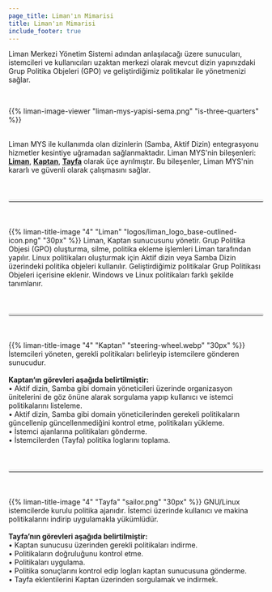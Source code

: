 ```yaml
---
page_title: Liman'ın Mimarisi
title: Liman'ın Mimarisi
include_footer: true
---
```


<style type="text/css">
	hr.rounded {
  border-top: 4px solid #eee;
  border-radius: 6px;
  margin-top: 50px;
  margin-bottom: 50px;
}
</style>

<!--{{% title3 "§1 Lorem" %}}-->
Liman Merkezi Yönetim Sistemi adından anlaşılacağı üzere sunucuları, istemcileri ve kullanıcıları uzaktan merkezi olarak mevcut dizin yapınızdaki Grup Politika Objeleri (GPO) ve geliştirdiğimiz politikalar ile yönetmenizi sağlar.
    
<br>

{{% liman-image-viewer "liman-mys-yapisi-sema.png" "is-three-quarters" %}}

<br>
Liman MYS ile kullanımda olan dizinlerin (Samba, Aktif Dizin) entegrasyonu hizmetler kesintiye uğramadan sağlanmaktadır. Liman MYS'nin bileşenleri: <a href="#anchor-liman"><b>Liman</b></a>, <a href="#anchor-kaptan"><b>Kaptan</b></a>, <a href="#anchor-tayfa"><b>Tayfa</b></a> olarak üçe ayrılmıştır. Bu bileşenler, Liman MYS'nin kararlı ve güvenli olarak çalışmasını sağlar.

<a id="anchor-liman"></a>
<hr class="rounded">

{{% liman-title-image "4" "Liman" "logos/liman_logo_base-outlined-icon.png" "30px" %}}
Liman, Kaptan sunucusunu yönetir. Grup Politika Objesi (GPO) oluşturma, silme, politika ekleme işlemleri Liman tarafından yapılır. Linux politikaları oluşturmak için Aktif dizin veya Samba Dizin üzerindeki politika objeleri kullanılır. Geliştirdiğimiz politikalar Grup Politikası Objeleri içerisine eklenir. Windows ve Linux politikaları farklı şekilde tanımlanır.

<a id="anchor-kaptan"></a>
<hr class="rounded">

{{% liman-title-image "4" "Kaptan" "steering-wheel.webp" "30px" %}}
İstemcileri yöneten, gerekli politikaları belirleyip istemcilere gönderen sunucudur.
<br><br>
<b>Kaptan‘ın görevleri aşağıda belirtilmiştir:</b>
<br>
• Aktif dizin, Samba gibi domain yöneticileri üzerinde organizasyon ünitelerini de göz önüne alarak sorgulama yapıp kullanıcı ve istemci politikalarını listeleme.<br>
• Aktif dizin, Samba gibi domain yöneticilerinden gerekeli politikaların güncellenip güncellenmediğini kontrol etme, politikaları yükleme.<br>
• İstemci ajanlarına politikaları gönderme.<br>
• İstemcilerden (Tayfa) politika loglarını toplama.<br>

<a id="anchor-tayfa"></a>
<hr class="rounded">

{{% liman-title-image "4" "Tayfa" "sailor.png" "30px" %}}
GNU/Linux istemcilerde kurulu politika ajanıdır. İstemci üzerinde kullanıcı ve makina politikalarını indirip uygulamakla yükümlüdür. 
<br><br>
<b>Tayfa’nın görevleri aşağıda belirtilmiştir:</b>
<br>
• Kaptan sunucusu üzerinden gerekli politikaları indirme.<br>
• Politikaların doğruluğunu kontrol etme.<br>
• Politikaları uygulama.<br>
• Politika sonuçlarını kontrol edip logları kaptan sunucusuna gönderme.<br>
• Tayfa eklentilerini Kaptan üzerinden sorgulamak ve indirmek.<br>
